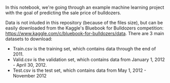 In this notebook, we're going through an example machine learning project with the goal of predicting the sale price of bulldozers.

Data is not inluded in this repository (because of the files size), but can be easily downloaded from the Kaggle's Bluebook for Bulldozers competition: https://www.kaggle.com/c/bluebook-for-bulldozers/data. 
There are 3 main datasets to download:
- Train.csv is the training set, which contains data through the end of 2011.
- Valid.csv is the validation set, which contains data from January 1, 2012 - April 30, 2012.
- Test.csv is the test set, which contains data from May 1, 2012 - November 2012
